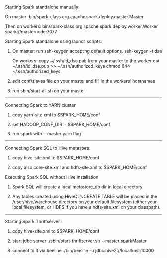 Starting Spark standalone manually:
 
On master:
bin/spark-class org.apache.spark.deploy.master.Master

Then on workers:
bin/spark-class org.apache.spark.deploy.worker.Worker spark://masternode:7077


Starting Spark standalone using launch scripts:

1) On master: run ssh-keygen accepting default options.
   ssh-keygen -t dsa

   On workers: copy ~/.ssh/id_dsa.pub from your master to the worker
   cat ~/.ssh/id_dsa.pub >> ~/.ssh/authorized_keys
   chmod 644 ~/.ssh/authorized_keys

2) edit conf/slaves file on your master and fill in the workers’ hostnames

3) run sbin/start-all.sh on your master

--------------

Connecting Spark to YARN cluster

1) copy yarn-site.xml to $SPARK_HOME/conf

2) set HADOOP_CONF_DIR = $SPARK_HOME/conf

3) run spark with --master yarn flag

--------------

Connecting Spark SQL to Hive metastore:

1) copy hive-site.xml to $SPARK_HOME/conf

2) copy also core-site.xml and hdfs-site.xml to $SPARK_HOME/conf

Executing Spark SQL without Hive installation

1) Spark SQL will create a local metastore_db dir in local directory

2) Any tables created using HiveQL’s CREATE TABLE will be placed in the /user/hive/warehouse directory on your default filesystem (either your local filesystem, or HDFS if you have a hdfs-site.xml on your classpath).

---------------

Starting Spark Thriftserver :

1) copy hive-site.xml to $SPARK_HOME/conf

2) start jdbc server
   ./sbin/start-thriftserver.sh --master sparkMaster
   
3) connect to it via beeline
   ./bin/beeline -u jdbc:hive2://localhost:10000

